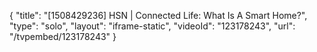 {
    "title": "[1508429236] HSN | Connected Life: What Is A Smart Home?",
    "type": "solo",
    "layout": "iframe-static",
    "videoId": "123178243",
    "url": "\/tvpembed\/123178243"
}